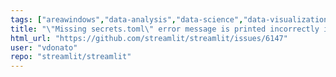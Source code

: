 ```yaml
---
tags: ["areawindows","data-analysis","data-science","data-visualization","deep-learning","developer-tools","featurest.secrets","machine-learning","priorityP2","python","statusconfirmed","streamlit","typebug"]
title: "\"Missing secrets.toml\" error message is printed incorrectly in Windows"
html_url: "https://github.com/streamlit/streamlit/issues/6147"
user: "vdonato"
repo: "streamlit/streamlit"
---
```


